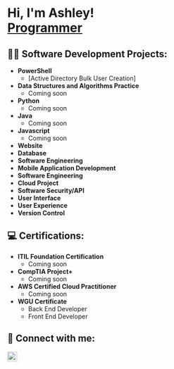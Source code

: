 <h1>Hi, I'm Ashley! <br/><a href="https://github.com/ashleylayton">Programmer</a></h1>

<h2>👨‍💻 Software Development Projects:</h2>

- <b>PowerShell</b>
  - [Active Directory Bulk User Creation]
- <b>Data Structures and Algorithms Practice</b>
  - Coming soon
- <b>Python</b>
  - Coming soon
- <b>Java</b>
  - Coming soon
- <b>Javascript</b>
  - Coming soon
- <b>Website</b>
- <b>Database</b>
- <b>Software Engineering</b>
- <b>Mobile Application Development</b>
- <b>Software Engineering</b>
- <b>Cloud Project</b>
- <b>Software Security/API</b>
- <b>User Interface</b>
- <b>User Experience</b>
- <b>Version Control</b>
  
<h2>💻 Certifications:</h2>

- <b>ITIL Foundation Certification</b>
  - Coming soon
- <b>CompTIA Project+</b>
  - Coming soon
- <b>AWS Certified Cloud Practitioner </b>
  - Coming soon
- <b>WGU Certificate</b>
  - Back End Developer
  - Front End Developer


<h2> 🤳 Connect with me:</h2>

[<img align="left" alt="JoshMadakor | LinkedIn" width="22px" src="https://cdn.jsdelivr.net/npm/simple-icons@v3/icons/linkedin.svg" />][linkedin]

[linkedin]: https://linkedin.com/in/

<!--
**joshmadakor1/joshmadakor1** is a ✨ _special_ ✨ repository because its `README.md` (this file) appears on your GitHub profile.

Here are some ideas to get you started:

- 🔭 I’m currently working on ...
- 🌱 I’m currently learning ...
- 👯 I’m looking to collaborate on ...
- 🤔 I’m looking for help with ...
- 💬 Ask me about ...
- 📫 How to reach me: ...
- 😄 Pronouns: ...
- ⚡ Fun fact: ...
-->
